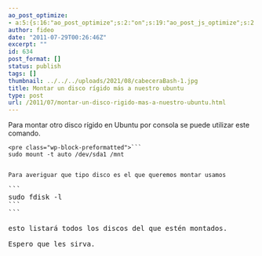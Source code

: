 ```yaml
---
ao_post_optimize:
- a:5:{s:16:"ao_post_optimize";s:2:"on";s:19:"ao_post_js_optimize";s:2:"on";s:20:"ao_post_css_optimize";s:2:"on";s:12:"ao_post_ccss";s:2:"on";s:16:"ao_post_lazyload";s:2:"on";}
author: fideo
date: "2011-07-29T00:26:46Z"
excerpt: ""
id: 634
post_format: []
status: publish
tags: []
thumbnail: ../../../uploads/2021/08/cabeceraBash-1.jpg
title: Montar un disco rígido más a nuestro ubuntu
type: post
url: /2011/07/montar-un-disco-rigido-mas-a-nuestro-ubuntu.html
---
```

Para montar otro disco rígido en Ubuntu por consola se puede utilizar este comando.

```
<pre class="wp-block-preformatted">```
sudo mount -t auto /dev/sda1 /mnt
```
```

Para averiguar que tipo disco es el que queremos montar usamos

```
<pre class="wp-block-preformatted">```
sudo fdisk -l
```
```

esto listará todos los discos del que estén montados.

Espero que les sirva.
